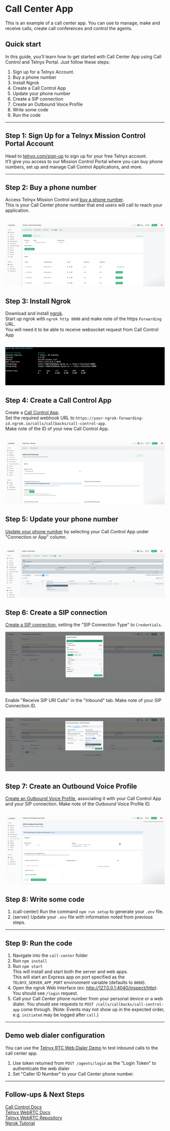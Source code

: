 # Call Center App

This is an example of a call center app. You can use to manage, make and receive calls, create call conferences and control the agents.

## Quick start

In this guide, you’ll learn how to get started with Call Center App using Call Control and Telnyx Portal. Just follow these steps:

1. Sign up for a Telnyx Account.
2. Buy a phone number
3. Install Ngrok
4. Create a Call Control App
5. Update your phone number
6. Create a SIP connection
7. Create an Outbound Voice Profile
8. Write some code
9. Run the code

---
## Step 1: Sign Up for a Telnyx Mission Control Portal Account

Head to [telnyx.com/sign-up](https://telnyx.com/sign-up) to sign up for your free Telnyx account.\
It’ll give you access to our Mission Control Portal where you can buy phone numbers, set up and manage Call Control Applications, and more.

---
## Step 2: Buy a phone number  

Access Telnyx Mission Control and [buy a phone number](https://portal.telnyx.com/#/app/numbers/search-numbers).\
This is your Call Center phone number that end users will call to reach your application.

![buy a phone number](screenshots/buy_phone_number.png)
---
## Step 3: Install Ngrok

Download and install [ngrok](https://ngrok.com/).\
Start up ngrok with `ngrok http 8000` and make note of the https `Forwarding` URL.\
You will need it to be able to receive websocket request from Call Control App 

![ngrok URL](screenshots/get_ngrok_URL.png)
---
## Step 4: Create a Call Control App

Create a [Call Control App](https://portal.telnyx.com/#/app/call-control/applications/new).\
Set the required webhook URL to `https://your-ngrok-forwarding-id.ngrok.io/calls/callbacks/call-control-app`.\
Make note of the ID of your new Call Control App.

![Call Control App](screenshots/create_call_control_app.png)
---
## Step 5: Update your phone number

[Update your phone number](https://portal.telnyx.com/#/app/numbers/my-numbers) by selecting your Call Control App under "Connection or App" column.

![Update your phone number](screenshots/select_call_control_app.png)
---
## Step 6: Create a SIP connection

[Create a SIP connection](https://portal.telnyx.com/#/app/connections), setting the "SIP Connection Type" to `Credentials`.

![Create a SIP connection](screenshots/create_sip_conn.png)

Enable "Receive SIP URI Calls" in the "Inbound" tab.
Make note of your SIP Connection ID.

![Enable Receive SIP URI Calls](screenshots/enable_sip_receive_call.png)
---
## Step 7: Create an Outbound Voice Profile

[Create an Outbound Voice Profile](https://portal.telnyx.com/#/app/outbound-profiles/new), associating it with your Call Control App and your SIP connection.
Make note of the Outbound Voice Profile ID.

![Create an Outbound Voice Profile](screenshots/create_ovp_and_associations.png)
---
## Step 8: Write some code

1. (call-center) Run the command `npm run setup` to generate your `.env` file.
2. (server) Update your `.env` file with information noted from previous steps.

---
## Step 9: Run the code

1. Navigate into the `call-center` folder
1. Run `npm install`
2. Run `npm start`\
This will install and start both the server and web apps.\
This will start an Express app on port specified as the `TELNYX_SERVER_APP_PORT` environment variable (defaults to `8000`).
3. Open the ngrok Web Interface (ex: <http://127.0.0.1:4040/inspect/http>). You should see `/login` request.
4. Call your Call Center phone number from your personal device or a web dialer. You should see requests to `POST /calls/callbacks/call-control-app` come through. (Note: Events may not show up in the expected order, e.g. `initiated` may be logged after `call`.)

---
## Demo web dialer configuration

You can use the [Telnyx RTC Web Dialer Demo](https://webrtc.telnyx.com/rtc/index.html) to test inbound calls to the call center app.

1. Use token returned from `POST /agents/login` as the "Login Token" to authenticate the web dialer
2. Set "Caller ID Number" to your Call Center phone number.

---
## Follow-ups & Next Steps

 [Call Control Docs](https://developers.telnyx.com/docs/v2/call-control)\
 [Telnyx WebRTC Docs](https://developers.telnyx.com/docs/v2/webrtc)\
 [Telnyx WebRTC Repository](https://github.com/team-telnyx/webrtc/blob/master/packages/js/README.md)\
 [Ngrok Tutorial](https://developers.telnyx.com/docs/v2/development/ngrok)
